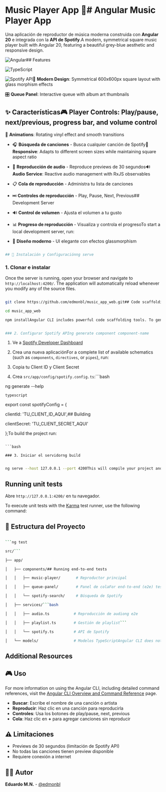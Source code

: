 # Music Player App 🎵# Angular Music Player App



Una aplicación de reproductor de música moderna construida con **Angular 20** e integrada con la **API de Spotify**.A modern, symmetrical square music player built with Angular 20, featuring a beautiful grey-blue aesthetic and responsive design.



![Angular](https://img.shields.io/badge/Angular-20-DD0031?style=flat&logo=angular)## Features

![TypeScript](https://img.shields.io/badge/TypeScript-5.9-3178C6?style=flat&logo=typescript)

![Spotify API](https://img.shields.io/badge/Spotify-API-1DB954?style=flat&logo=spotify)🎵 **Modern Design**: Symmetrical 600x600px square layout with glass morphism effects  

🎛️ **Queue Panel**: Interactive queue with album art thumbnails  

## ✨ Características🎮 **Player Controls**: Play/pause, next/previous, progress bar, and volume control  

🎨 **Animations**: Rotating vinyl effect and smooth transitions  

- 🎧 **Búsqueda de canciones** - Busca cualquier canción de Spotify📱 **Responsive**: Adapts to different screen sizes while maintaining square aspect ratio  

- 🎵 **Reproducción de audio** - Reproduce previews de 30 segundos🔊 **Audio Service**: Reactive audio management with RxJS observables  

- 📋 **Cola de reproducción** - Administra tu lista de canciones

- ⏭️ **Controles de reproducción** - Play, Pause, Next, Previous## Development Server

- 🔊 **Control de volumen** - Ajusta el volumen a tu gusto

- 📊 **Progreso de reproducción** - Visualiza y controla el progresoTo start a local development server, run:

- 🎨 **Diseño moderno** - UI elegante con efectos glassmorphism

```bash

## 🚀 Instalación y Configuraciónng serve

```

### 1. Clonar e instalar

Once the server is running, open your browser and navigate to `http://localhost:4200/`. The application will automatically reload whenever you modify any of the source files.

```bash

git clone https://github.com/edmonbl/music_app_web.git## Code scaffolding

cd music_app_web

npm installAngular CLI includes powerful code scaffolding tools. To generate a new component, run:

```

```bash

### 2. Configurar Spotify APIng generate component component-name

```

1. Ve a [Spotify Developer Dashboard](https://developer.spotify.com/dashboard)

2. Crea una nueva aplicaciónFor a complete list of available schematics (such as `components`, `directives`, or `pipes`), run:

3. Copia tu Client ID y Client Secret

4. Crea `src/app/config/spotify.config.ts`:```bash

ng generate --help

```typescript```

export const spotifyConfig = {

  clientId: 'TU_CLIENT_ID_AQUI',## Building

  clientSecret: 'TU_CLIENT_SECRET_AQUI'

};To build the project run:

```

```bash

### 3. Iniciar el servidorng build

```

```bash

ng serve --host 127.0.0.1 --port 4200This will compile your project and store the build artifacts in the `dist/` directory. By default, the production build optimizes your application for performance and speed.

```

## Running unit tests

Abre `http://127.0.0.1:4200/` en tu navegador.

To execute unit tests with the [Karma](https://karma-runner.github.io) test runner, use the following command:

## 📁 Estructura del Proyecto

```bash

```ng test

src/```

├── app/

│   ├── components/## Running end-to-end tests

│   │   ├── music-player/       # Reproductor principal

│   │   ├── queue-panel/        # Panel de colaFor end-to-end (e2e) testing, run:

│   │   └── spotify-search/     # Búsqueda de Spotify

│   ├── services/```bash

│   │   ├── audio.ts           # Reproducción de audiong e2e

│   │   ├── playlist.ts        # Gestión de playlist```

│   │   └── spotify.ts         # API de Spotify

│   └── models/                # Modelos TypeScriptAngular CLI does not come with an end-to-end testing framework by default. You can choose one that suits your needs.

```

## Additional Resources

## 🎮 Uso

For more information on using the Angular CLI, including detailed command references, visit the [Angular CLI Overview and Command Reference](https://angular.dev/tools/cli) page.

- **Buscar**: Escribe el nombre de una canción o artista
- **Reproducir**: Haz clic en una canción para reproducirla
- **Controles**: Usa los botones de play/pause, next, previous
- **Cola**: Haz clic en **+** para agregar canciones sin reproducir

## ⚠️ Limitaciones

- Previews de 30 segundos (limitación de Spotify API)
- No todas las canciones tienen preview disponible
- Requiere conexión a internet

## 👨‍💻 Autor

**Eduardo M.N.** - [@edmonbl](https://github.com/edmonbl)
